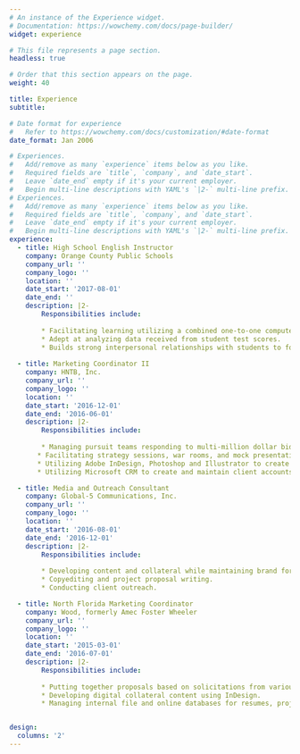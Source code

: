 ```yaml
---
# An instance of the Experience widget.
# Documentation: https://wowchemy.com/docs/page-builder/
widget: experience

# This file represents a page section.
headless: true

# Order that this section appears on the page.
weight: 40

title: Experience
subtitle:

# Date format for experience
#   Refer to https://wowchemy.com/docs/customization/#date-format
date_format: Jan 2006

# Experiences.
#   Add/remove as many `experience` items below as you like.
#   Required fields are `title`, `company`, and `date_start`.
#   Leave `date_end` empty if it's your current employer.
#   Begin multi-line descriptions with YAML's `|2-` multi-line prefix.
# Experiences.
#   Add/remove as many `experience` items below as you like.
#   Required fields are `title`, `company`, and `date_start`.
#   Leave `date_end` empty if it's your current employer.
#   Begin multi-line descriptions with YAML's `|2-` multi-line prefix.
experience:
  - title: High School English Instructor
    company: Orange County Public Schools
    company_url: ''
    company_logo: ''
    location: ''
    date_start: '2017-08-01'
    date_end: ''
    description: |2-
        Responsibilities include:
        
        * Facilitating learning utilizing a combined one-to-one computer technology and traditional classroom.
        * Adept at analyzing data received from student test scores.
        * Builds strong interpersonal relationships with students to foster capable, lifelong learners.
        
  - title: Marketing Coordinator II
    company: HNTB, Inc.
    company_url: ''
    company_logo: ''
    location: ''
    date_start: '2016-12-01'
    date_end: '2016-06-01'
    description: |2-
        Responsibilities include:
        
        * Managing pursuit teams responding to multi-million dollar bids/RFQs/RFPs.
       * Facilitating strategy sessions, war rooms, and mock presentations to prepare for presentations to clients.
       * Utilizing Adobe InDesign, Photoshop and Illustrator to create pre-sells for clients.
       * Utilizing Microsoft CRM to create and maintain client accounts and action items.

  - title: Media and Outreach Consultant
    company: Global-5 Communications, Inc.
    company_url: ''
    company_logo: ''
    location: ''
    date_start: '2016-08-01'
    date_end: '2016-12-01'
    description: |2-
        Responsibilities include:
        
        * Developing content and collateral while maintaining brand for social media and management thereof.
        * Copyediting and project proposal writing.
        * Conducting client outreach.

  - title: North Florida Marketing Coordinator
    company: Wood, formerly Amec Foster Wheeler
    company_url: ''
    company_logo: ''
    location: ''
    date_start: '2015-03-01'
    date_end: '2016-07-01'
    description: |2-
        Responsibilities include:
        
        * Putting together proposals based on solicitations from various municipalities through procurement services.
        * Developing digital collateral content using InDesign.
        * Managing internal file and online databases for resumes, projects, and presentations.


design:
  columns: '2'
---
```

